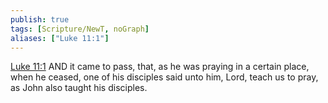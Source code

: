 ```yaml
---
publish: true
tags: [Scripture/NewT, noGraph]
aliases: ["Luke 11:1"]
---
```

[Luke 11:1](https://churchofjesuschrist.org/study/scriptures/nt/luke/11?lang=eng&id=p1#p1) AND it came to pass, that, as he was praying in a certain place, when he ceased, one of his disciples said unto him, Lord, teach us to pray, as John also taught his disciples.
